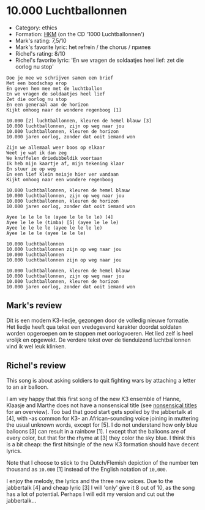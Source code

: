# 10.000 Luchtballonnen

 * Category: ethics
 * Formation: [HKM](Hkm.md) (on the CD '1000 Luchtballonnen')
 * Mark's rating: 7,5/10
 * Mark's  favorite lyric: het refrein / the chorus / припев
 * Richel's rating: 8/10
 * Richel's  favorite lyric: 'En we vragen de soldaatjes heel lief: zet die oorlog nu stop'

```
Doe je mee we schrijven samen een brief
Met een boodschap erop
En geven hem mee met de luchtballon
En we vragen de soldaatjes heel lief
Zet die oorlog nu stop
En een generaal aan de horizon
Kijkt omhoog naar de wondere regenboog [1]

10.000 [2] luchtballonnen, kleuren de hemel blauw [3]
10.000 luchtballonnen, zijn op weg naar jou
10.000 luchtballonnen, kleuren de horizon
10.000 jaren oorlog, zonder dat ooit iemand won

Zijn we allemaal weer boos op elkaar
Weet je wat ik dan zeg
We knuffelen driedubbeldik voortaan
Ik heb mijn kaartje af, mijn tekening klaar
En stuur ze op weg
En een lief klein meisje hier ver vandaan
Kijkt omhoog naar een wondere regenboog

10.000 luchtballonnen, kleuren de hemel blauw
10.000 luchtballonnen, zijn op weg naar jou
10.000 luchtballonnen, kleuren de horizon
10.000 jaren oorlog, zonder dat ooit iemand won

Ayee le le le le (ayee le le le le) [4]
Ayee le le le (timba) [5] (ayee le le le)
Ayee le le le le (ayee le le le le)
Ayee le le le (ayee le le le)

10.000 luchtballonnen
10.000 luchtballonnen zijn op weg naar jou
10.000 luchtballonnen
10.000 luchtballonnen zijn op weg naar jou

10.000 luchtballonnen, kleuren de hemel blauw
10.000 luchtballonnen, zijn op weg naar jou
10.000 luchtballonnen, kleuren de horizon
10.000 jaren oorlog, zonder dat ooit iemand won

```

## Mark's review

Dit is een modern K3-liedje, gezongen door de volledig nieuwe formatie. Het liedje heeft qua tekst een vredegevend karakter doordat soldaten worden opgeroepen om te stoppen met oorlogvoeren. Het lied zelf is heel vrolijk en opgewekt. De verdere tekst over de tienduizend luchtballonnen vind ik wel leuk klinken.

## Richel's review

This song is about asking soldiers to quit fighting wars by attaching a letter to an air balloon.

I am vey happy that this first song of the new K3 ensemble of Hanne, Klaasje and Marthe does not 
have a nonsensical title (see [nonsensical titles](NonsensicalTitles.md) for an overview).
Too bad that good start gets spoiled by the jabbertalk at [4], 
with -as common for K3- an African-sounding
voice joining in muttering the usual unknown words, except for [5]. 
I do not understand how only blue balloons [3] can result in a rainbow [1]. I except that the balloons are
of every color, but that for the rhyme at [3] they color the sky blue. I think this is a bit cheap: the
first hitsingle of the new K3 formation should have decent lyrics.

Note that I choose to stick to the Dutch/Flemish depiction of the number ten thousand as `10.000` [1] instead 
of the English notation of `10,000`.

I enjoy the melody, the lyrics and the three new voices. Due to the jabbertalk [4] and cheap lyric [3] I will 'only' give
it 8 out of 10, as the song has a lot of potential. Perhaps I will edit my version and cut out the jabbertalk...
